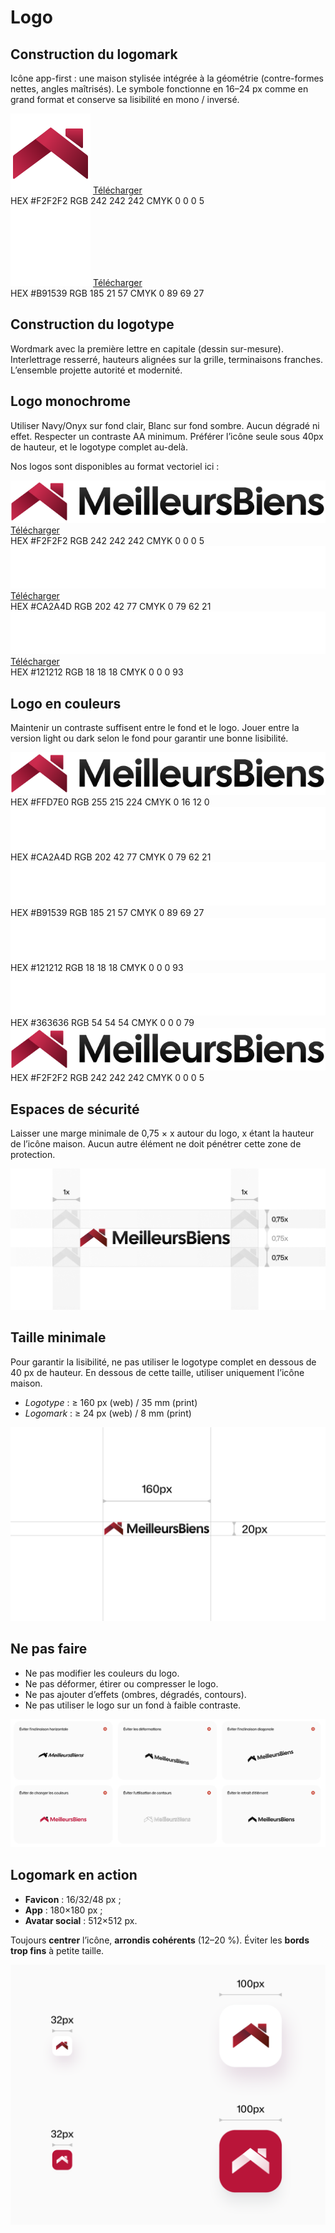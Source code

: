 # Logo

## Construction du logomark

Icône app-first : une maison stylisée intégrée à la géométrie (contre-formes nettes, angles maîtrisés).
Le symbole fonctionne en 16–24 px comme en grand format et conserve sa lisibilité en mono / inversé.

<div class="brand-grid">
  <div class="brand-card" style={{"--bg":"#f2f2f2","--fg":"#1a1a1a"}}>
    <img src="/img/logo-icon.svg" style={{height: 128}} />
    <a download href="https://design.mbiens.com/img/logo-icon.svg" title="Logo couleur de MeilleursBiens">
        Télécharger
    </a>
    <div class="color-info">
      <span>HEX #F2F2F2</span>
      <span>RGB 242 242 242</span>
      <span>CMYK 0 0 0 5</span>
    </div>
  </div>

  <div class="brand-card" style={{"--bg":"#B91539","--fg":"#ffffff"}}>
    <img src="/img/logo-icon-white.svg" style={{height: 128}} />
     <a download href="https://design.mbiens.com/img/logo-icon-white.svg" title="Logo couleur de MeilleursBiens" style={{color: "#ffffff"}}>
        Télécharger
    </a>
    <div class="color-info">
      <span>HEX #B91539</span>
      <span>RGB 185 21 57</span>
      <span>CMYK 0 89 69 27</span>
    </div>
  </div>
</div>

## Construction du logotype
Wordmark avec la première lettre en capitale (dessin sur-mesure). Interlettrage resserré, hauteurs alignées sur la grille, terminaisons franches.
L’ensemble projette autorité et modernité.

## Logo monochrome

Utiliser Navy/Onyx sur fond clair, Blanc sur fond sombre. Aucun dégradé ni effet. Respecter un contraste AA minimum. Préférer l’icône seule sous 40px de hauteur, et le logotype complet au-delà.

Nos logos sont disponibles au format vectoriel ici :


<div class="brand-grid is-1">
  <div class="brand-card" style={{"--bg":"#F2F2F2","--fg":"#1a1a1a"}}>
    <img src="/img/logo.svg" style={{height: '35px'}} />
     <a download href="https://design.mbiens.com/img/logo.svg" title="Logo couleur de MeilleursBiens">
        Télécharger
    </a>
    <div class="color-info">
      <span>HEX #F2F2F2</span>
      <span>RGB 242 242 242</span>
      <span>CMYK 0 0 0 5</span>
    </div>
  </div>

  <div class="brand-card" style={{"--bg":"#CA2A4D","--fg":"#ffffff"}}>
    <img src="/img/logo-white.svg" style={{height: '35px'}} />
    <a download href="https://design.mbiens.com/img/logo-white.svg" title="Logo couleur de MeilleursBiens" style={{color: "#ffffff"}}>
        Télécharger
    </a>
    <div class="color-info">
      <span>HEX #CA2A4D</span>
      <span>RGB 202 42 77</span>
      <span>CMYK 0 79 62 21</span>
    </div>
  </div>

  <div class="brand-card" style={{"--bg":"#121212","--fg":"#ffffff"}}>
    <img src="/img/logo-white.svg" style={{height: '35px'}} />
    <a download href="https://design.mbiens.com/img/logo-white.svg" title="Logo couleur de MeilleursBiens" style={{color: "#ffffff"}}>
        Télécharger
    </a>
    <div class="color-info">
      <span>HEX #121212</span>
      <span>RGB 18 18 18</span>
      <span>CMYK 0 0 0 93</span>
    </div>
  </div>
</div>

## Logo en couleurs

Maintenir un contraste suffisent entre le fond et le logo. Jouer entre la version light ou dark selon le fond pour garantir une bonne lisibilité.

<div class="brand-grid">
  <div class="brand-card" style={{"--bg":"#FFD7E0","--fg":"#1a1a1a"}}>
    <img src="/img/logo.svg" />
    <div class="color-info">
      <span>HEX #FFD7E0</span>
      <span>RGB 255 215 224</span>
      <span>CMYK 0 16 12 0</span>
    </div>
  </div>

  <div class="brand-card" style={{"--bg":"#CA2A4D","--fg":"#ffffff"}}>
    <img src="/img/logo-white.svg" />
    <div class="color-info">
      <span>HEX #CA2A4D</span>
      <span>RGB 202 42 77</span>
      <span>CMYK 0 79 62 21</span>
    </div>
  </div>

  <div class="brand-card" style={{"--bg":"#B91539","--fg":"#ffffff"}}>
    <img src="/img/logo-white.svg" />
    <div class="color-info">
      <span>HEX #B91539</span>
      <span>RGB 185 21 57</span>
      <span>CMYK 0 89 69 27</span>
    </div>
  </div>

  <div class="brand-card" style={{"--bg":"#121212","--fg":"#ffffff"}}>
    <img src="/img/logo-white.svg" />
    <div class="color-info">
      <span>HEX #121212</span>
      <span>RGB 18 18 18</span>
      <span>CMYK 0 0 0 93</span>
    </div>
  </div>

  <div class="brand-card" style={{"--bg":"#363636","--fg":"#ffffff"}}>
    <img src="/img/logo-white.svg" />
    <div class="color-info">
      <span>HEX #363636</span>
      <span>RGB 54 54 54</span>
      <span>CMYK 0 0 0 79</span>
    </div>
  </div>

  <div class="brand-card" style={{"--bg":"#F2F2F2","--fg":"#1a1a1a"}}>
    <img src="/img/logo.svg" />
    <div class="color-info">
      <span>HEX #F2F2F2</span>
      <span>RGB 242 242 242</span>
      <span>CMYK 0 0 0 5</span>
    </div>
  </div>
</div>

## Espaces de sécurité

Laisser une marge minimale de 0,75 × x autour du logo, x étant la hauteur de l’icône maison.
Aucun autre élément ne doit pénétrer cette zone de protection.

<div class="frame" style={{background: "#ffffff", padding: "0"}}>
<img src="/img/illustration/logo-spacing.png" alt="Personas MeilleursBiens" style={{width: "100%", marginTop: 16, marginBottom: 16}} />
</div>

## Taille minimale

Pour garantir la lisibilité, ne pas utiliser le logotype complet en dessous de 40 px de hauteur. En dessous de cette taille, utiliser uniquement l’icône maison.

- *Logotype* : ≥ 160 px (web) / 35 mm (print)
- *Logomark* : ≥ 24 px (web) / 8 mm (print)

<div class="frame" style={{background: "#ffffff", padding: "0"}}>
<img src="/img/illustration/logo-min-size.png" alt="Personas MeilleursBiens" style={{width: "100%", marginTop: 16, marginBottom: 16}} />
</div>

## Ne pas faire
- Ne pas modifier les couleurs du logo.
- Ne pas déformer, étirer ou compresser le logo.
- Ne pas ajouter d’effets (ombres, dégradés, contours).
- Ne pas utiliser le logo sur un fond à faible contraste.

<div class="frame" style={{background: "#ffffff", padding: "0 20px"}}>
<img src="/img/illustration/logo-rules.png" alt="Personas MeilleursBiens" style={{width: "100%", marginTop: 16, marginBottom: 16}} />
</div>

## Logomark en action

- **Favicon** : 16/32/48 px ;
- **App** : 180×180 px ;
- **Avatar social** : 512×512 px.

Toujours **centrer** l’icône, **arrondis cohérents** (12–20 %). Éviter les **bords trop fins** à petite taille.

<div class="frame" style={{background: "#fafafa", padding: "0"}}>
<img src="/img/illustration/logomark-action.png" alt="Personas MeilleursBiens" style={{width: "100%", marginTop: 16, marginBottom: 16}} />
</div>







